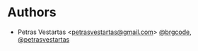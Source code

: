 # Authors

- Petras Vestartas <<petrasvestartas@gmail.com>> [@brgcode](https://github.com/brgcode), [@petrasvestartas](https://github.com/petrasvestartas)
